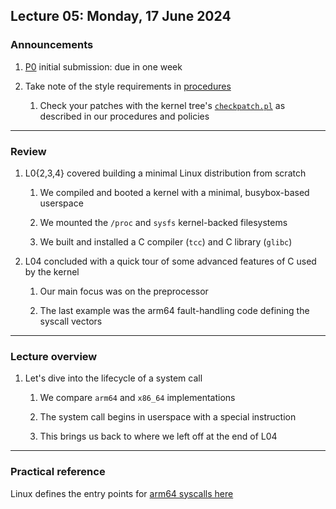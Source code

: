 ## Lecture 05: Monday, 17 June 2024

### Announcements

1. [P0](/assignments/P0.md) initial submission: due in one week

1. Take note of the style requirements in
[procedures](/procedures.md) 

    1. Check your patches with the kernel tree's
[`checkpatch.pl`](https://raw.githubusercontent.com/torvalds/linux/master/scripts/checkpatch.pl)
as described in our procedures and policies

---

### Review

1. L0{2,3,4} covered building a minimal Linux distribution from scratch

    1. We compiled and booted a kernel with a minimal, busybox-based userspace

    1. We mounted the `/proc` and `sysfs` kernel-backed filesystems

    1. We built and installed a C compiler (`tcc`) and C library (`glibc`)

1. L04 concluded with a quick tour of some advanced features of C used by the kernel

    1. Our main focus was on the preprocessor 

    1. The last example was the arm64 fault-handling code defining the syscall vectors

---

### Lecture overview

1. Let's dive into the lifecycle of a system call

    1. We compare `arm64` and `x86_64` implementations 

    1. The system call begins in userspace with a special instruction

    1. This brings us back to where we left off at the end of L04

---

### Practical reference

Linux defines the entry points for
[arm64 syscalls here](https://elixir.bootlin.com/linux/latest/source/arch/arm64/kernel/entry.S)

